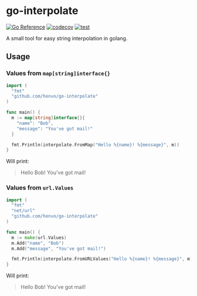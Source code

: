 # go-interpolate
[![Go Reference](https://pkg.go.dev/badge/github.com/henvo/go-interpolate.svg)](https://pkg.go.dev/github.com/henvo/go-interpolate)
[![codecov](https://codecov.io/gh/henvo/go-interpolate/graph/badge.svg?token=7ROIVRP5C0)](https://codecov.io/gh/henvo/go-interpolate)
[![test](https://github.com/henvo/go-interpolate/actions/workflows/test.yml/badge.svg)](https://github.com/henvo/go-interpolate/actions/workflows/test.yml)

A small tool for easy string interpolation in golang.

## Usage

### Values from `map[string]interface{}`

``` go
import (
  "fmt"
  "github.com/henvo/go-interpolate"
)

func main() {
  m := map[string]interface{}{
    "name": "Bob",
    "message": "You've got mail!"
  }

  fmt.Println(interpolate.FromMap("Hello %{name}! %{message}", m))
}
```

Will print:

> Hello Bob! You've got mail! 

### Values from `url.Values`

``` go
import (
  "fmt"
  "net/url"
  "github.com/henvo/go-interpolate"
)

func main() {
  m := make(url.Values)
  m.Add("name", "Bob")
  m.Add("message", "You've got mail!")

  fmt.Println(interpolate.FromURLValues("Hello %{name}! %{message}", m))
}
```

Will print:

> Hello Bob! You've got mail!
